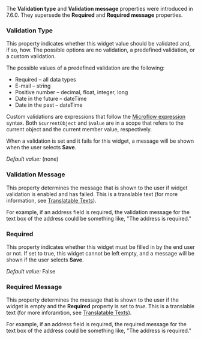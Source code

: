 <div class="alert alert-info">

The <strong>Validation type</strong> and <strong>Validation message</strong> properties were introduced in 7.6.0. They supersede the <strong>Required</strong> and <strong>Required message</strong> properties.

</div>

### Validation Type

This property indicates whether this widget value should be validated and, if so, how. The possible options are no validation, a predefined validation, or a custom validation.

The possible values of a predefined validation are the following:
* Required – all data types
* E-mail – string
* Positive number – decimal, float, integer, long
* Date in the future – dateTime
* Date in the past – dateTime

Custom validations are expressions that follow the [Microflow expression](microflow-expressions) syntax. Both `$currentObject` and `$value` are in a scope that refers to the current object and the current member value, respectively.

When a validation is set and it fails for this widget, a message will be shown when the user selects **Save**.

*Default value:* (none)

### Validation Message

This property determines the message that is shown to the user if widget validation is enabled and has failed. This is a translable text (for more information, see [Translatable Texts](translatable-texts)).

<div class="alert alert-info">

For example, if an address field is required, the validation message for the text box of the address could be something like, "The address is required."

</div>

### Required

This property indicates whether this widget must be filled in by the end user or not. If set to true, this widget cannot be left empty, and a message will be shown if the user selects **Save**.

*Default value:* False

### Required Message

This property determines the message that is shown to the user if the widget is empty and the **Required** property is set to *true*. This is a translable text (for more inforamtion, see [Translatable Texts](translatable-texts)).

<div class="alert alert-info">

For example, if an address field is required, the required message for the text box of the address could be something like, "The address is required."

</div>